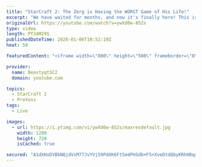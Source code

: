 ```yaml
---
title: "StarCraft 2: The Zerg is Having the WORST Game of His Life!"
excerpt: "We have waited for months, and now it's finally here! This is the VOID RAYS to GRANDMASTER series! With the new balance changes to speedy Void Rays in the latest patch, we can now begin the series right! At this point in the series, we are introducing other units into the composition to make the games"
originalUrl: https://youtube.com/watch?v=ywXd0w-852s
type: video
length: PT34M29S
publishedDateTime: 2020-01-06T10:52:19Z
heat: 50

featuredContent: "<iframe width=\"800\" height=\"500\" frameborder=\"0\" src=\"https://www.youtube.com/embed/ywXd0w-852s\" allow=\"accelerometer; autoplay; encrypted-media; gyroscope; picture-in-picture\" allowfullscreen></iframe>"

provider:
  name: BeastyqtSC2
  domain: youtube.com

topics:
  - StarCraft 2
  - Protoss
tags:
  - Live

images:
  - url: https://i.ytimg.com/vi/ywXd0w-852s/maxresdefault.jpg
    width: 1280
    height: 720
    isCached: true

secured: "A1dXHxDYBkNQjdVxM77JvYVj59PdXK6FtSm4PHSdb+F5+XveDtdQbyKRhH8qaOeMcZ/p6sOlGWXborBXenIn4lR/IR1Wz2vvs7aLQ42+SWo8bZTy6wnKhK9sf60EfzAPTFlDLkSIsM5J29GlvZCGmXBxiWq4A5t+4DREE7sni8zYIi01OW2DojL/jFBOskkrBJS+SWqZhEq3IU8Hlk5yiZZgr97nXPfJjeT4s8/5NFqO323K9AuNDQqnh8+EQj9m+ZYw/qNM4ls/ReWxXZJTwqtH9mjYMBOdO7pvwzRlKPijUVbRE5wm5kGwpHJVXln6jtDXhXKqrMCrp6+x1Q6Wzp7uoAB4KVeXfPLeN9HYMIwtk4hQ9B8vrbIxVFM9b9TBoXVi0s1cVTT46HsUjpV/mugN8IXAnV6UidtGAK77O2w=;sahIW0fH0Uj7IYzaOIgmRw=="
---
```


